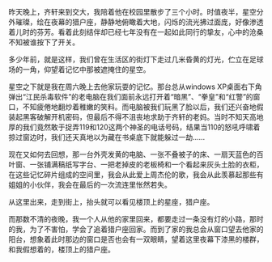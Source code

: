 ---
---
昨天晚上，齐轩来到交大，我陪着他在校园里散步了三个小时。时值夜半，星空分外璀璨，绘在夜幕的猎户座，静静地俯瞰着大地，闪烁的流光拂过面庞，好像渗透着儿时的芬芳。看着此刻结伴却已经七年没有在一起如此同行的挚友，心中的沧桑不知被谁按下了开关。

多少年前，就是这样，我们曾在生活区的街灯下走过几米昏黄的灯光，伫立在足球场的一角，仰望着记忆中那被遮掩住的星空。

星空之下就是我在周六晚上去他家玩耍的记忆。那台总从windows XP桌面右下角弹出“江民杀毒软件”的老电脑在我们面前永远打开着“暗黑”、“拳皇”和“红警”的窗口，不知疲倦地翻炒着稚嫩的笑料。而电脑被我们玩黑了脸以后，我们还兴奋地假装起黑客破解开机密码，但最后不得不沮丧地求助于齐轩的老妈。当时不知天高地厚的我们竟然敢于捉弄119和120这两个神圣的电话号码，结果当110的怒吼呼啸着掠过窗边时，我们还天真地以为藏在书桌底下就能躲过一劫……

现在又如何去回想，那一台外壳发黄的电脑、一张不叠被子的床、一扇天蓝色的百叶窗、一张铺满稿纸写字台、一把老掉皮的老板椅和一个看起来灰头土脸的衣柜，在这些记忆碎片组成的空间里，我会从此爱上周杰伦的歌，我会从此羡慕起那些有姐姐的小伙伴，我会在最后的一次流连里怅然若失。

从这里出来，走到街上，抬头就可以看见楼顶上的星座，猎户座。

而那数不清的夜晚，我一个人从他的家里回来，都要走过一条没有灯的小路，那时的我，为了不害怕，学会了追着猎户座回家。而到了家的我总会从窗口望去他家的阳台，想象着此时那边的窗口是否也会有一双眼睛，望着这里夜幕下漆黑的楼群，和我假想着的，楼顶上的猎户座。